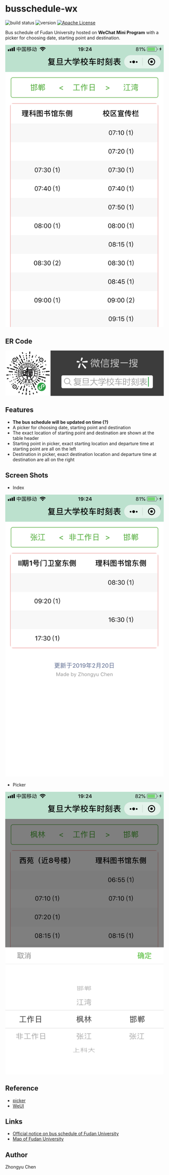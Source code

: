 # busschedule-wx

![build status](https://img.shields.io/badge/build-passing-66c2a5.svg)
![version](https://img.shields.io/badge/version-1.0.0-fc8d62.svg)
[![Apache License](https://img.shields.io/badge/license-Apache2.0-8da0cb.svg)](http://www.apache.org/licenses/)

Bus schedule of Fudan University hosted on __WeChat Mini Program__ 
with a picker for choosing date, starting point and destination.

![index0](data/index0.png)

## ER Code

![ercode](data/ercode.png)

## Features

* __The bus schedule will be updated on time (?)__
* A picker for choosing date, starting point and destination
* The exact location of starting point and destination are shown at the table header
* Starting point in picker, exact starting location and departure time at starting point are all on the left
* Destination in picker, exact destination location and departure time at destination are all on the right

## Screen Shots

* Index

![index1](data/index1.png)

* Picker

![picker](data/picker.png)

## Reference

* [picker](https://developers.weixin.qq.com/miniprogram/dev/component/picker.html)
* [WeUI](https://github.com/Tencent/weui)

## Links

* [Official notice on bus schedule of Fudan University](http://www.xyfw.fudan.edu.cn/p2049c1954/list.htm)
* [Map of Fudan University](http://map.fudan.edu.cn)

## Author

Zhongyu Chen
